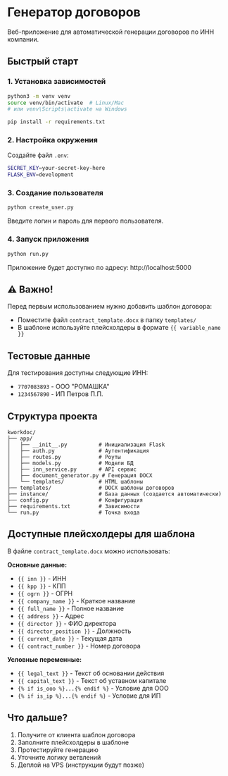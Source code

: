 # Генератор договоров

Веб-приложение для автоматической генерации договоров по ИНН компании.

## Быстрый старт

### 1. Установка зависимостей

```bash
python3 -m venv venv
source venv/bin/activate  # Linux/Mac
# или venv\Scripts\activate на Windows

pip install -r requirements.txt
```

### 2. Настройка окружения

Создайте файл `.env`:
```bash
SECRET_KEY=your-secret-key-here
FLASK_ENV=development
```

### 3. Создание пользователя

```bash
python create_user.py
```

Введите логин и пароль для первого пользователя.

### 4. Запуск приложения

```bash
python run.py
```

Приложение будет доступно по адресу: http://localhost:5000

## ⚠️ Важно!

Перед первым использованием нужно добавить шаблон договора:
- Поместите файл `contract_template.docx` в папку `templates/`
- В шаблоне используйте плейсхолдеры в формате `{{ variable_name }}`

## Тестовые данные

Для тестирования доступны следующие ИНН:
- `7707083893` - ООО "РОМАШКА"
- `1234567890` - ИП Петров П.П.

## Структура проекта

```
kworkdoc/
├── app/
│   ├── __init__.py          # Инициализация Flask
│   ├── auth.py              # Аутентификация
│   ├── routes.py            # Роуты
│   ├── models.py            # Модели БД
│   ├── inn_service.py       # API сервис
│   ├── document_generator.py # Генерация DOCX
│   └── templates/           # HTML шаблоны
├── templates/               # DOCX шаблоны договоров
├── instance/                # База данных (создается автоматически)
├── config.py                # Конфигурация
├── requirements.txt         # Зависимости
└── run.py                   # Точка входа
```

## Доступные плейсхолдеры для шаблона

В файле `contract_template.docx` можно использовать:

**Основные данные:**
- `{{ inn }}` - ИНН
- `{{ kpp }}` - КПП
- `{{ ogrn }}` - ОГРН
- `{{ company_name }}` - Краткое название
- `{{ full_name }}` - Полное название
- `{{ address }}` - Адрес
- `{{ director }}` - ФИО директора
- `{{ director_position }}` - Должность
- `{{ current_date }}` - Текущая дата
- `{{ contract_number }}` - Номер договора

**Условные переменные:**
- `{{ legal_text }}` - Текст об основании действия
- `{{ capital_text }}` - Текст об уставном капитале
- `{% if is_ooo %}...{% endif %}` - Условие для ООО
- `{% if is_ip %}...{% endif %}` - Условие для ИП

## Что дальше?

1. Получите от клиента шаблон договора
2. Заполните плейсхолдеры в шаблоне
3. Протестируйте генерацию
4. Уточните логику ветвлений
5. Деплой на VPS (инструкции будут позже)

